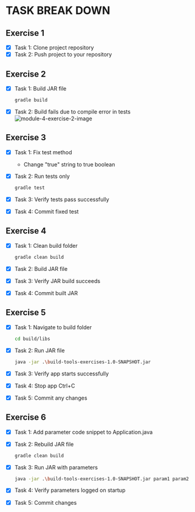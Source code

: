 # TASK BREAK DOWN

## Exercise 1

- [x] Task 1: Clone project repository
- [x] Task 2: Push project to your repository

## Exercise 2

- [x] Task 1: Build JAR file

  ```bash
  gradle build
  ```

- [x] Task 2: Build fails due to compile error in tests
  ![module-4-exercise-2-image](https://github.com/karanthakakr04/devops-bootcamp-exercises/assets/17943347/c2006d34-dd14-41bc-82f4-825097acfe2d)

## Exercise 3

- [x] Task 1: Fix test method
  - Change "true" string to true boolean
- [x] Task 2: Run tests only

  ```bash
  gradle test
  ```

- [x] Task 3: Verify tests pass successfully
- [x] Task 4: Commit fixed test

## Exercise 4

- [x] Task 1: Clean build folder

  ```bash
  gradle clean build
  ```

- [x] Task 2: Build JAR file
- [x] Task 3: Verify JAR build succeeds
- [x] Task 4: Commit built JAR

## Exercise 5

- [x] Task 1: Navigate to build folder

  ```bash
  cd build/libs
  ```

- [x] Task 2: Run JAR file

  ```bash
  java -jar .\build-tools-exercises-1.0-SNAPSHOT.jar
  ```

- [x] Task 3: Verify app starts successfully
- [x] Task 4: Stop app Ctrl+C
- [x] Task 5: Commit any changes

## Exercise 6

- [x] Task 1: Add parameter code snippet to Application.java
- [x] Task 2: Rebuild JAR file

  ```bash
  gradle clean build
  ```

- [x] Task 3: Run JAR with parameters

  ```bash
  java -jar .\build-tools-exercises-1.0-SNAPSHOT.jar param1 param2
  ```

- [x] Task 4: Verify parameters logged on startup
- [x] Task 5: Commit changes
